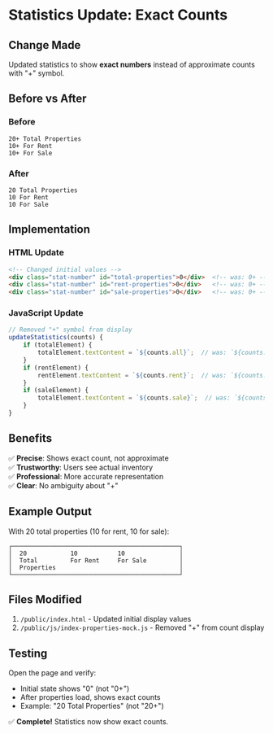 # Statistics Update: Exact Counts

## Change Made

Updated statistics to show **exact numbers** instead of approximate counts with "+" symbol.

## Before vs After

### Before
```
20+ Total Properties
10+ For Rent
10+ For Sale
```

### After
```
20 Total Properties
10 For Rent
10 For Sale
```

## Implementation

### HTML Update
```html
<!-- Changed initial values -->
<div class="stat-number" id="total-properties">0</div>  <!-- was: 0+ -->
<div class="stat-number" id="rent-properties">0</div>   <!-- was: 0+ -->
<div class="stat-number" id="sale-properties">0</div>   <!-- was: 0+ -->
```

### JavaScript Update
```javascript
// Removed "+" symbol from display
updateStatistics(counts) {
    if (totalElement) {
        totalElement.textContent = `${counts.all}`;  // was: `${counts.all}+`
    }
    if (rentElement) {
        rentElement.textContent = `${counts.rent}`;  // was: `${counts.rent}+`
    }
    if (saleElement) {
        totalElement.textContent = `${counts.sale}`;  // was: `${counts.sale}+`
    }
}
```

## Benefits

✅ **Precise**: Shows exact count, not approximate  
✅ **Trustworthy**: Users see actual inventory  
✅ **Professional**: More accurate representation  
✅ **Clear**: No ambiguity about "+"  

## Example Output

With 20 total properties (10 for rent, 10 for sale):

```
┌──────────────────────────────────────────────┐
│  20            10           10               │
│  Total         For Rent     For Sale         │
│  Properties                                  │
└──────────────────────────────────────────────┘
```

## Files Modified

1. `/public/index.html` - Updated initial display values
2. `/public/js/index-properties-mock.js` - Removed "+" from count display

## Testing

Open the page and verify:
- Initial state shows "0" (not "0+")
- After properties load, shows exact counts
- Example: "20 Total Properties" (not "20+")

✅ **Complete!** Statistics now show exact counts.
